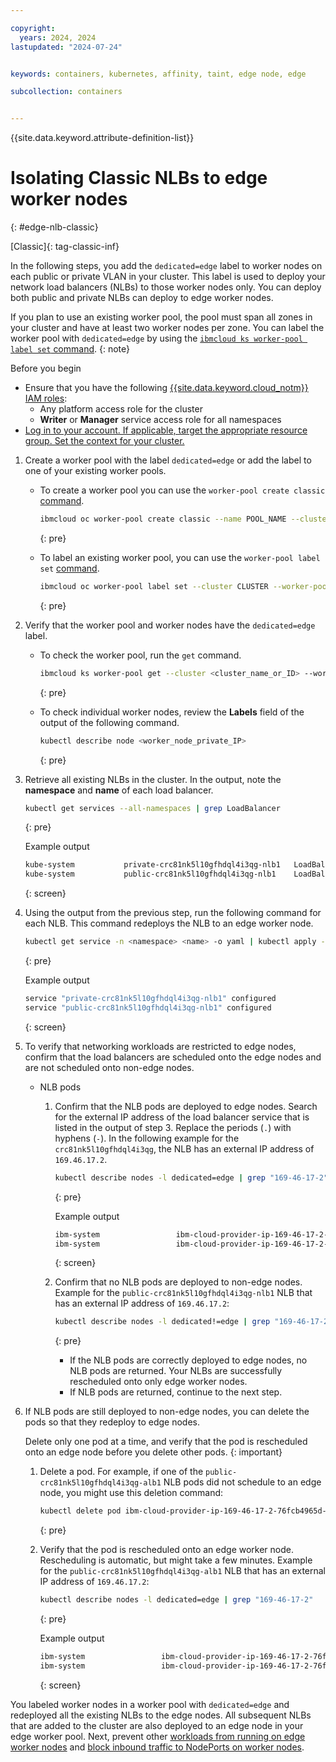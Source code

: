 ```yaml
---

copyright: 
  years: 2024, 2024
lastupdated: "2024-07-24"


keywords: containers, kubernetes, affinity, taint, edge node, edge

subcollection: containers


---
```


{{site.data.keyword.attribute-definition-list}}



#  Isolating Classic NLBs to edge worker nodes
{: #edge-nlb-classic}

[Classic]{: tag-classic-inf}

In the following steps, you add the `dedicated=edge` label to worker nodes on each public or private VLAN in your cluster. This label is used to deploy your network load balancers (NLBs) to those worker nodes only. You can deploy both public and private NLBs can deploy to edge worker nodes.

If you plan to use an existing worker pool, the pool must span all zones in your cluster and have at least two worker nodes per zone. You can label the worker pool with `dedicated=edge` by using the [`ibmcloud ks worker-pool label set` command](/docs/containers?topic=containers-kubernetes-service-cli#cs_worker_pool_label_set).
{: note}

Before you begin

* Ensure that you have the following [{{site.data.keyword.cloud_notm}} IAM roles](/docs/containers?topic=containers-iam-platform-access-roles):
    * Any platform access role for the cluster
    * **Writer** or **Manager** service access role for all namespaces
* [Log in to your account. If applicable, target the appropriate resource group. Set the context for your cluster.](/docs/containers?topic=containers-access_cluster)

1. Create a worker pool with the label `dedicated=edge` or add the label to one of your existing worker pools.
    * To create a worker pool you can use the `worker-pool create classic` [command](/docs/containers?topic=containers-kubernetes-service-cli#cs_worker_pool_create).
        ```sh
        ibmcloud oc worker-pool create classic --name POOL_NAME --cluster CLUSTER --flavor FLAVOR --size-per-zone WORKERS_PER_ZONE --hardware ISOLATION --label dedicated=edge
        ```
        {: pre}

    * To label an existing worker pool, you can use the `worker-pool label set` [command](/docs/containers?topic=containers-kubernetes-service-cli#cs_worker_pool_label_set).
        ```sh
        ibmcloud oc worker-pool label set --cluster CLUSTER --worker-pool POOL --label dedicated=edge
        ```
        {: pre}

2. Verify that the worker pool and worker nodes have the `dedicated=edge` label.
    * To check the worker pool, run the `get` command.
        ```sh
        ibmcloud ks worker-pool get --cluster <cluster_name_or_ID> --worker-pool <worker_pool_name_or_ID>
        ```
        {: pre}

    * To check individual worker nodes, review the **Labels** field of the output of the following command.
        ```sh
        kubectl describe node <worker_node_private_IP>
        ```
        {: pre}



1. Retrieve all existing NLBs in the cluster. In the output, note the **namespace** and **name** of each load balancer.
    ```sh
    kubectl get services --all-namespaces | grep LoadBalancer
    ```
    {: pre}
    
    Example output

    ```sh
    kube-system           private-crc81nk5l10gfhdql4i3qg-nlb1   LoadBalancer   172.21.233.160   10.216.23.123    80:31345/TCP,443:32630/TCP   8d
    kube-system           public-crc81nk5l10gfhdql4i3qg-nlb1    LoadBalancer   172.21.190.18    169.46.17.2      80:31345/TCP,443:32630/TCP   8d
    ```
    {: screen}


1. Using the output from the previous step, run the following command for each NLB. This command redeploys the NLB to an edge worker node.

    ```sh
    kubectl get service -n <namespace> <name> -o yaml | kubectl apply -f -
    ```
    {: pre}

    Example output

    ```sh
    service "private-crc81nk5l10gfhdql4i3qg-nlb1" configured
    service "public-crc81nk5l10gfhdql4i3qg-nlb1" configured
    ```
    {: screen}

1. To verify that networking workloads are restricted to edge nodes, confirm that the load balancers are scheduled onto the edge nodes and are not scheduled onto non-edge nodes.

    * NLB pods
        1. Confirm that the NLB pods are deployed to edge nodes. Search for the external IP address of the load balancer service that is listed in the output of step 3. Replace the periods (`.`) with hyphens (`-`). In the following example for the `crc81nk5l10gfhdql4i3qg`, the NLB has an external IP address of `169.46.17.2`. 
            ```sh
            kubectl describe nodes -l dedicated=edge | grep "169-46-17-2"
            ```
            {: pre}

            Example output
            ```sh
            ibm-system                 ibm-cloud-provider-ip-169-46-17-2-76fcb4965d-wz6dg                 5m (0%)       0 (0%)      10Mi (0%)        0 (0%)
            ibm-system                 ibm-cloud-provider-ip-169-46-17-2-76fcb4965d-2z64r                 5m (0%)       0 (0%)      10Mi (0%)        0 (0%)
            ```
            {: screen}

        2. Confirm that no NLB pods are deployed to non-edge nodes. Example for the `public-crc81nk5l10gfhdql4i3qg-nlb1` NLB that has an external IP address of `169.46.17.2`:
            ```sh
            kubectl describe nodes -l dedicated!=edge | grep "169-46-17-2"
            ```
            {: pre}

            * If the NLB pods are correctly deployed to edge nodes, no NLB pods are returned. Your NLBs are successfully rescheduled onto only edge worker nodes.
            * If NLB pods are returned, continue to the next step.


1. If NLB pods are still deployed to non-edge nodes, you can delete the pods so that they redeploy to edge nodes.

    Delete only one pod at a time, and verify that the pod is rescheduled onto an edge node before you delete other pods.
    {: important}

    1. Delete a pod. For example, if one of the `public-crc81nk5l10gfhdql4i3qg-alb1` NLB pods did not schedule to an edge node, you might use this deletion command:
        ```sh
        kubectl delete pod ibm-cloud-provider-ip-169-46-17-2-76fcb4965d-wz6dg -n ibm-system
        ```
        {: pre}

    2. Verify that the pod is rescheduled onto an edge worker node. Rescheduling is automatic, but might take a few minutes. Example for the `public-crc81nk5l10gfhdql4i3qg-alb1` NLB that has an external IP address of `169.46.17.2`:
        ```sh
        kubectl describe nodes -l dedicated=edge | grep "169-46-17-2"
        ```
        {: pre}

        Example output

        ```sh
        ibm-system                 ibm-cloud-provider-ip-169-46-17-2-76fcb4965d-wz6dg                 5m (0%)       0 (0%)      10Mi (0%)        0 (0%)
        ibm-system                 ibm-cloud-provider-ip-169-46-17-2-76fcb4965d-2z64r                 5m (0%)       0 (0%)      10Mi (0%)        0 (0%)
        ```
        {: screen}



You labeled worker nodes in a worker pool with `dedicated=edge` and redeployed all the existing NLBs to the edge nodes. All subsequent NLBs that are added to the cluster are also deployed to an edge node in your edge worker pool. Next, prevent other [workloads from running on edge worker nodes](#edge_workloads) and [block inbound traffic to NodePorts on worker nodes](/docs/containers?topic=containers-network_policies#block_ingress).

